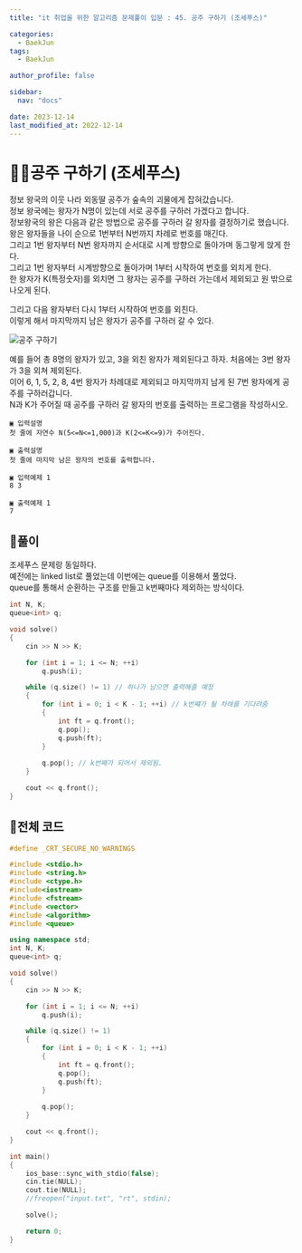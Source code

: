 ```yaml
---
title: "it 취업을 위한 알고리즘 문제풀이 입문 : 45. 공주 구하기 (조세푸스)"

categories:
  - BaekJun
tags:
  - BaekJun

author_profile: false

sidebar:
  nav: "docs"

date: 2023-12-14
last_modified_at: 2022-12-14
---
```


# 🙇‍♀️공주 구하기 (조세푸스)

정보 왕국의 이웃 나라 외동딸 공주가 숲속의 괴물에게 잡혀갔습니다.  
정보 왕국에는 왕자가 N명이 있는데 서로 공주를 구하러 가겠다고 합니다.    
정보왕국의 왕은 다음과 같은 방법으로 공주를 구하러 갈 왕자를 결정하기로 했습니다.  
왕은 왕자들을 나이 순으로 1번부터 N번까지 차례로 번호를 매긴다.  
그리고 1번 왕자부터 N번 왕자까지 순서대로 시계 방향으로 돌아가며 동그랗게 앉게 한다.  
그리고 1번 왕자부터 시계방향으로 돌아가며 1부터 시작하여 번호를 외치게 한다.  
한 왕자가 K(특정숫자)를 외치면 그 왕자는 공주를 구하러 가는데서 제외되고 원 밖으로 나오게 된다. 
 
그리고 다음 왕자부터 다시 1부터 시작하여 번호를 외친다.  
이렇게 해서 마지막까지 남은 왕자가 공주를 구하러 갈 수 있다.  

![공주 구하기](https://github.com/stopresent/BOJ/assets/86364202/7841c296-2e0c-4b9b-9c42-c999bd2f8e09)

예를 들어 총 8명의 왕자가 있고, 3을 외친 왕자가 제외된다고 하자. 처음에는 3번 왕자가 3을 외쳐 제외된다.  
이어 6, 1, 5, 2, 8, 4번 왕자가 차례대로 제외되고 마지막까지 남게 된 7번 왕자에게 공주를 구하러갑니다.  
N과 K가 주어질 때 공주를 구하러 갈 왕자의 번호를 출력하는 프로그램을 작성하시오.  

```
▣ 입력설명
첫 줄에 자연수 N(5<=N<=1,000)과 K(2<=K<=9)가 주어진다.

▣ 출력설명
첫 줄에 마지막 남은 왕자의 번호를 출력합니다.

▣ 입력예제 1 
8 3

▣ 출력예제 1
7
```

## 🚀풀이

조세푸스 문제랑 동일하다.  
예전에는 linked list로 풀었는데 이번에는 queue를 이용해서 풀었다.  
queue를 통해서 순환하는 구조를 만들고 k번째마다 제외하는 방식이다.  

```cpp
int N, K;
queue<int> q;

void solve()
{
	cin >> N >> K;

	for (int i = 1; i <= N; ++i)
		q.push(i);

	while (q.size() != 1) // 하나가 남으면 출력해줄 예정
	{
		for (int i = 0; i < K - 1; ++i) // k번쨰가 될 차례를 기다려줌
		{
			int ft = q.front();
			q.pop();
			q.push(ft);
		}
		
		q.pop(); // k번째가 되어서 제외됨.
	}

	cout << q.front();
}
```

## 🚀전체 코드

```cpp
#define _CRT_SECURE_NO_WARNINGS

#include <stdio.h>
#include <string.h>
#include <ctype.h>
#include<iostream>
#include <fstream>
#include <vector>
#include <algorithm>
#include <queue>

using namespace std;
int N, K;
queue<int> q;

void solve()
{
	cin >> N >> K;

	for (int i = 1; i <= N; ++i)
		q.push(i);

	while (q.size() != 1)
	{
		for (int i = 0; i < K - 1; ++i)
		{
			int ft = q.front();
			q.pop();
			q.push(ft);
		}
		
		q.pop();
	}

	cout << q.front();
}

int main() 
{
	ios_base::sync_with_stdio(false);
	cin.tie(NULL);
	cout.tie(NULL);
	//freopen("input.txt", "rt", stdin);

	solve();

	return 0;
}
```